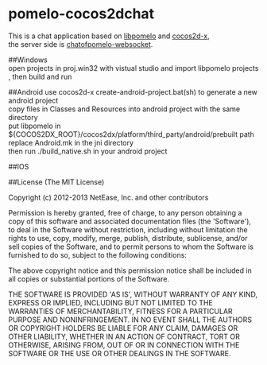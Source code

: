 pomelo-cocos2dchat
==================
This is a chat application based on [libpomelo](https://github.com/NetEase/libpomelo) and [cocos2d-x](https://github.com/cocos2d/cocos2d-x),  
the server side is [chatofpomelo-websocket](https://github.com/NetEase/chatofpomelo-websocket).  

##Windows  
open projects in proj.win32 with vistual studio and import libpomelo projects , then build and run    

##Android
use cocos2d-x create-android-project.bat(sh) to generate a new android project  
copy files in Classes and Resources into android project with the same directory  
put libpomelo in ${COCOS2DX_ROOT}/cocos2dx/platform/third_party/android/prebuilt path  
replace Android.mk in the jni directory  
then run ./build_native.sh in your android project  

##IOS


##License
(The MIT License)

Copyright (c) 2012-2013 NetEase, Inc. and other contributors

Permission is hereby granted, free of charge, to any person obtaining a copy of this software and associated documentation files (the 'Software'), to deal in the Software without restriction, including without limitation the rights to use, copy, modify, merge, publish, distribute, sublicense, and/or sell copies of the Software, and to permit persons to whom the Software is furnished to do so, subject to the following conditions:

The above copyright notice and this permission notice shall be included in all copies or substantial portions of the Software.

THE SOFTWARE IS PROVIDED 'AS IS', WITHOUT WARRANTY OF ANY KIND, EXPRESS OR IMPLIED, INCLUDING BUT NOT LIMITED TO THE WARRANTIES OF MERCHANTABILITY, FITNESS FOR A PARTICULAR PURPOSE AND NONINFRINGEMENT. IN NO EVENT SHALL THE AUTHORS OR COPYRIGHT HOLDERS BE LIABLE FOR ANY CLAIM, DAMAGES OR OTHER LIABILITY, WHETHER IN AN ACTION OF CONTRACT, TORT OR OTHERWISE, ARISING FROM, OUT OF OR IN CONNECTION WITH THE SOFTWARE OR THE USE OR OTHER DEALINGS IN THE SOFTWARE.
